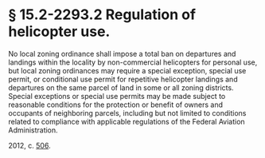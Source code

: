 # § 15.2-2293.2 Regulation of helicopter use.

<p>No local zoning ordinance shall impose a total ban on departures and landings within the locality by non-commercial helicopters for personal use, but local zoning ordinances may require a special exception, special use permit, or conditional use permit for repetitive helicopter landings and departures on the same parcel of land in some or all zoning districts. Special exceptions or special use permits may be made subject to reasonable conditions for the protection or benefit of owners and occupants of neighboring parcels, including but not limited to conditions related to compliance with applicable regulations of the Federal Aviation Administration.</p><p>2012, c. <a href='http://lis.virginia.gov/cgi-bin/legp604.exe?121+ful+CHAP0506'>506</a>.</p>